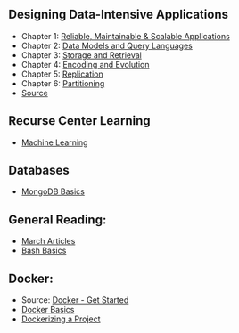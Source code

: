 ## Designing Data-Intensive Applications
- Chapter 1: [Reliable, Maintainable & Scalable Applications](https://github.com/ngozinwogwugwu/notes/wiki/DDIA-Reliable-Maintainable-Scalable-Applications)
- Chapter 2: [Data Models and Query Languages](https://github.com/ngozinwogwugwu/notes/wiki/DDIA-Data-Models-and-Query-Languages)
- Chapter 3: [Storage and Retrieval](https://github.com/ngozinwogwugwu/notes/wiki/DDIA-Storage-and-Retrieval)
- Chapter 4: [Encoding and Evolution](https://github.com/ngozinwogwugwu/notes/wiki/DDIA-Encoding-and-Evolution)
- Chapter 5: [Replication](https://github.com/ngozinwogwugwu/notes/wiki/DDIA-Replication)
- Chapter 6: [Partitioning](https://github.com/ngozinwogwugwu/notes/wiki/DDIA-Partitioning)
- [Source](https://dataintensive.net/)

## Recurse Center Learning
- [Machine Learning](https://github.com/ngozinwogwugwu/notes/wiki/Machine-Learning-Notes)

## Databases
- [MongoDB Basics](https://github.com/ngozinwogwugwu/notes/wiki/MongoDB)

## General Reading:
- [March Articles](https://github.com/ngozinwogwugwu/notes/wiki/March-Articles)
- [Bash Basics](https://github.com/ngozinwogwugwu/notes/wiki/Bash-Notes)

## Docker:
- Source: [Docker - Get Started](https://docs.docker.com/get-started/)
- [Docker Basics](https://github.com/ngozinwogwugwu/notes/wiki/Docker-Tutorial-Notes)
- [Dockerizing a Project](https://github.com/ngozinwogwugwu/notes/wiki/Dockerizing-a-Project)
